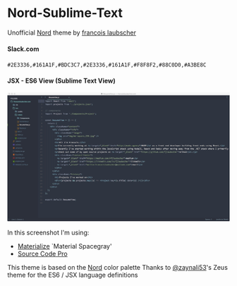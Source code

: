 # Nord-Sublime-Text
Unofficial [Nord](https://github.com/arcticicestudio/nord) theme by [francois laubscher](http://francoislaubscher.com)

#### Slack.com
`#2E3336,#161A1F,#BDC3C7,#2E3336,#161A1F,#F8F8F2,#88C0D0,#A3BE8C`

#### JSX - ES6 View (Sublime Text View)
![es6-jsx-sublime-view](https://raw.githubusercontent.com/fjlaubscher/Nord-Sublime-Text/master/Nord-Sublime-Text.jpeg)

In this screenshot I'm using:
- [Materialize](https://github.com/saadq/Materialize) `Material Spacegray'
- [Source Code Pro](https://github.com/adobe-fonts/source-code-pro)

This theme is based on the [Nord](https://github.com/arcticicestudio/nord) color palette
Thanks to [@zaynali53](https://twitter.com/zaynali53)'s Zeus theme for the ES6 / JSX language definitions
